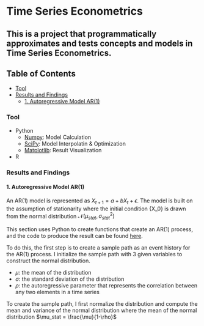 # Time Series Econometrics
## This is a project that programmatically approximates and tests concepts and models in Time Series Econometrics.

## Table of Contents
- [Tool](#tool)
- [Results and Findings](#results-and-findings)
  - [1. Autoregressive Model AR(1)](#1-autoregressive-model-ar1)

### Tool
- Python
  -   [Numpy](https://pandas.pydata.org/docs/): Model Calculation
  -   [SciPy](https://scipy.org/): Model Interpolatin & Optimization
  -   [Matplotlib](https://matplotlib.org/stable/): Result Visualization   
- R

### Results and Findings
#### 1. Autoregressive Model AR(1)
An AR(1) model is represented as $X_{t+1} = a + bX_{t} + \epsilon$. The model is built on the assumption of stationarity where the initial condition {X_0} is drawn from the normal distribution $\mathcal{N} (\mu_{stat}, \sigma^2_{stat})$

This section uses Python to create functions that create an AR(1) process, and the code to produce the result can be found [here](https://github.com/kshao19/time_series_econometrics/blob/main/Code/AR(1)).

To do this, the first step is to create a sample path as an event history for the AR(1) process. I initialize the sample path with 3 given variables to construct the normal distribution.
- $\mu$: the mean of the distribution
- $\sigma$: the standard deviation of the distribution
- $\rho$: the autoregressive parameter that represents the correlation between any two elements in a time series

To create the sample path, I first normalize the distribution and compute the mean and variance of the normal distribution where the mean of the normal distribution $\mu_stat = \frac{\mu}{1-\rho}$






